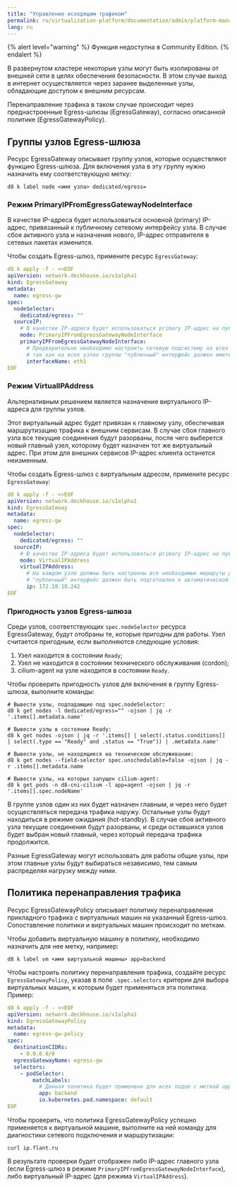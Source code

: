 ```yaml
---
title: "Управление исходящим трафиком"
permalink: ru/virtualization-platform/documentation/admin/platform-management/network/egress.html
lang: ru
---
```


{% alert level="warning" %}
Функция недоступна в Community Edition.
{% endalert %}

В развернутом кластере некоторые узлы могут быть изолированы от внешней сети в целях обеспечения безопасности.
В этом случае выход в интернет осуществляется через заранее выделенные узлы, обладающие доступом к внешним ресурсам.

Перенаправление трафика в таком случае происходит через преднастроенные Egress-шлюзы (EgressGateway), согласно описанной политике (EgressGatewayPolicy).

## Группы узлов Egress-шлюза

Ресурс EgressGateway описывает группу узлов, которые осуществляют функцию Egress-шлюза.
Для включения узла в эту группу нужно назначить ему соответствующую метку:

```shell
d8 k label node <имя узла> dedicated/egress=
```

### Режим PrimaryIPFromEgressGatewayNodeInterface

В качестве IP-адреса будет использоваться основной (primary) IP-адрес, привязанный к публичному сетевому интерфейсу узла.
В случае сбоя активного узла и назначения нового, IP-адрес отправителя в сетевых пакетах изменится.

Чтобы создать Egress-шлюз, примените ресурс `EgressGateway`:

```yaml
d8 k apply -f - <<EOF
apiVersion: network.deckhouse.io/v1alpha1
kind: EgressGateway
metadata:
  name: egress-gw
spec:
  nodeSelector:
    dedicated/egress: ""
  sourceIP:
    # В качестве IP-адреса будет использоваться primary IP-адрес на публичном сетевом интерфейсе узла.
    mode: PrimaryIPFromEgressGatewayNodeInterface
    primaryIPFromEgressGatewayNodeInterface:
      # Предварительно необходимо настроить сетевую подсистему на всех Egress-узлах,
      # так как на всех узлах группы "публичный" интерфейс должен иметь одинаковое имя (например, eth1).
      interfaceName: eth1
EOF
```

### Режим VirtualIPAddress

Альтернативным решением является назначение виртуального IP-адреса для группы узлов.

Этот виртуальный адрес будет привязан к главному узлу, обеспечивая маршрутизацию трафика к внешним сервисам.
В случае сбоя главного узла все текущие соединения будут разорваны, после чего выберется новый главный узел, которому будет назначен тот же виртуальный адрес. При этом для внешних сервисов IP-адрес клиента останется неизменным.

Чтобы создать Egress-шлюз с виртуальным адресом, примените ресурс `EgressGateway`:

```yaml
d8 k apply -f - <<EOF
apiVersion: network.deckhouse.io/v1alpha1
kind: EgressGateway
metadata:
  name: egress-gw
spec:
  nodeSelector:
    dedicated/egress: ""
  sourceIP:
    # В качестве IP-адреса будет использоваться primary IP-адрес на публичном сетевом интерфейсе узла.
    mode: VirtualIPAddress
    virtualIPAddress:
      # На каждом узле должны быть настроены все необходимые маршруты для доступа на все внешние публичные сервисы,
      # "публичный" интерфейс должен быть подготовлен к автоматической настройке "виртуального" IP в качестве secondary IP-адреса.
      ip: 172.18.18.242
EOF
```

### Пригодность узлов Egress-шлюза

Среди узлов, соответствующих `spec.nodeSelector` ресурса EgressGateway, будут отобраны те, которые пригодны для работы.
Узел считается пригодным, если выполняются следующие условия:

1. Узел находится в состоянии `Ready`;
1. Узел не находится в состоянии технического обслуживания (cordon);
1. cilium-agent на узле находится в состоянии `Ready`.

Чтобы проверить пригодность узлов для включения в группу Egress-шлюза, выполните команды:

```shell
# Вывести узлы, подпадающие под spec.nodeSelector:
d8 k get nodes -l dedicated/egress="" -ojson | jq -r '.items[].metadata.name'

# Вывести узлы в состоянии Ready:
d8 k get nodes -ojson | jq -r '.items[] | select(.status.conditions[] | select(.type == "Ready" and .status == "True")) | .metadata.name'

# Вывести узлы, не находящиеся на техническом обслуживании:
d8 k get nodes --field-selector spec.unschedulable=false -ojson | jq -r .items[].metadata.name

# Вывести узлы, на которых запущен cilium-agent:
d8 k get pods -n d8-cni-cilium -l app=agent -ojson | jq -r '.items[].spec.nodeName'
```

В группе узлов один из них будет назначен главным, и через него будет осуществляться передача трафика наружу.
Остальные узлы будут находиться в режиме ожидания (hot-standby).
В случае сбоя активного узла текущие соединения будут разорваны, и среди оставшихся узлов будет выбран новый главный, через который передача трафика продолжится.

Разные EgressGateway могут использовать для работы общие узлы, при этом главные узлы будут выбираться независимо, тем самым распределяя нагрузку между ними.

## Политика перенаправления трафика

Ресурс EgressGatewayPolicy описывает политику перенаправления прикладного трафика с виртуальных машин на указанный Egress-шлюз.
Сопоставление политики и виртуальных машин происходит по меткам.

Чтобы добавить виртуальную машину в политику, необходимо назначить для нее метку, например:

```shell
d8 k label vm <имя виртуальной машины> app=backend
```

Чтобы настроить политику перенаправления трафика, создайте ресурс `EgressGatewayPolicy`, указав в поле `.spec.selectors` критерии для выбора виртуальных машин, к которым будет применяться эта политика.
Пример:

```yaml
d8 k apply -f - <<EOF
apiVersion: network.deckhouse.io/v1alpha1
kind: EgressGatewayPolicy
metadata:
  name: egress-gw-policy
spec:
  destinationCIDRs:
    - 0.0.0.0/0
  egressGatewayName: egress-gw
  selectors:
    - podSelector:
        matchLabels:
          # Данная политика будет применена для всех подов с меткой app=backend в пространстве имён default на всех виртуальных машинах.
          app: backend
          io.kubernetes.pod.namespace: default
EOF
```

Чтобы проверить, что политика EgressGatewayPolicy успешно применяется к виртуальной машине, выполните на ней команду для диагностики сетевого подключения и маршрутизации:

```shell
curl ip.flant.ru
```

В результате проверки будет отображен либо IP-адрес главного узла (если Egress-шлюз в режиме `PrimaryIPFromEgressGatewayNodeInterface`),
либо виртуальный IP-адрес (для режима `VirtualIPAddress`).
